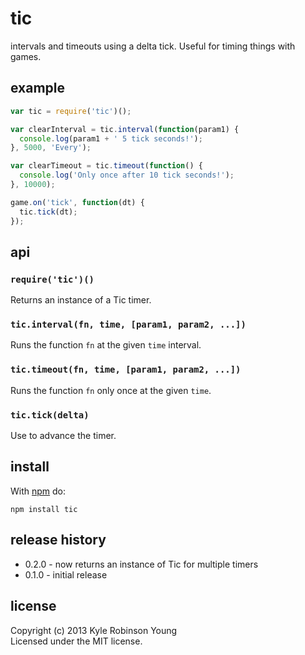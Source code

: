 # tic

intervals and timeouts using a delta tick. Useful for timing things with games.

## example

```js
var tic = require('tic')();

var clearInterval = tic.interval(function(param1) {
  console.log(param1 + ' 5 tick seconds!');
}, 5000, 'Every');

var clearTimeout = tic.timeout(function() {
  console.log('Only once after 10 tick seconds!');
}, 10000);

game.on('tick', function(dt) {
  tic.tick(dt);
});
```

## api

### `require('tic')()`
Returns an instance of a Tic timer.

### `tic.interval(fn, time, [param1, param2, ...])`
Runs the function `fn` at the given `time` interval.

### `tic.timeout(fn, time, [param1, param2, ...])`
Runs the function `fn` only once at the given `time`.

### `tic.tick(delta)`
Use to advance the timer.

## install
With [npm](http://npmjs.org) do:

```
npm install tic
```

## release history
* 0.2.0 - now returns an instance of Tic for multiple timers
* 0.1.0 - initial release

## license
Copyright (c) 2013 Kyle Robinson Young<br/>
Licensed under the MIT license.
